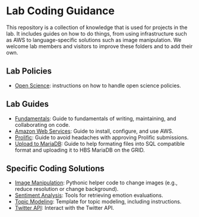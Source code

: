 # Lab Coding Guidance

This repository is a collection of knowledge that is used for projects in the lab. It includes guides on how to do things, from using infrastructure such as AWS to language-specific solutions such as image manipulation. We welcome lab members and visitors to improve these folders and to add their own. 

## Lab Policies
- [Open Science](.policies/open_science): instructions on how to handle open science policies. 

## Lab Guides

- [Fundamentals](./guides/fundamentals): Guide to fundamentals of writing, maintaining, and collaborating on code.
- [Amazon Web Services](./guides/aws): Guide to install, configure, and use AWS.
- [Prolific](./guides/prolific): Guide to avoid headaches with approving Prolific submissions.
- [Upload to MariaDB](./guides/Upload-SQL-MariaDB): Guide to help formating files into SQL compatible format and uploading it to HBS MariaDB on the GRID.

## Specific Coding Solutions

- [Image Manipulation](./examples/image_manipulation): Pythonic helper code to change images (e.g., reduce resolution or change background).
- [Sentiment Analysis](./examples/sentiment_analysis): Tools for retrieving emotion evaluations.
- [Topic Modeling](./examples/topic_modeling): Template for topic  modeling, including instructions.
- [Twitter API](./examples/twitter_api): Interact with the Twitter API.
